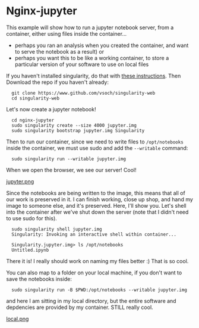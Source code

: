 # Nginx-jupyter

This example will show how to run a jupyter notebook server, from a container, either using files inside the container...

- perhaps you ran an analysis when you created the container, and want to serve the notebook as a result) or
- perhaps you want this to be like a working container, to store a particular version of your software to use on local files

If you haven't installed singularity, do that with [these instructions](http://singularity.lbl.gov/install-linux). Then Download the repo if you haven't already:

      git clone https://www.github.com/vsoch/singularity-web
      cd singularity-web


Let's now create a jupyter notebook!

      cd nginx-jupyter
      sudo singularity create --size 4000 jupyter.img
      sudo singularity bootstrap jupyter.img Singularity

Then to run our container, since we need to write files to `/opt/notebooks` inside the container, we must use sudo and add the `--writable` command:

      sudo singularity run --writable jupyter.img

When we open the browser, we see our server! Cool!

[jupyter.png](jupyter.png)

Since the notebooks are being written to the image, this means that all of our work is preserved in it. I can finish working, close up shop, and hand my image to someone else, and it's preserved. Here, I'll show you. Let's shell into the container after we've shut down the server (note that I didn't need to use sudo for this).

      sudo singularity shell jupyter.img 
      Singularity: Invoking an interactive shell within container...

      Singularity.jupyter.img> ls /opt/notebooks
      Untitled.ipynb

There it is! I really should work on naming my files better :) That is so cool.

You can also map to a folder on your local machine, if you don't want to save the notebooks inside:

      sudo singularity run -B $PWD:/opt/notebooks --writable jupyter.img

and here I am sitting in my local directory, but the entire software and depdencies are provided by my container. STILL really cool.

[local.png](local.png)
